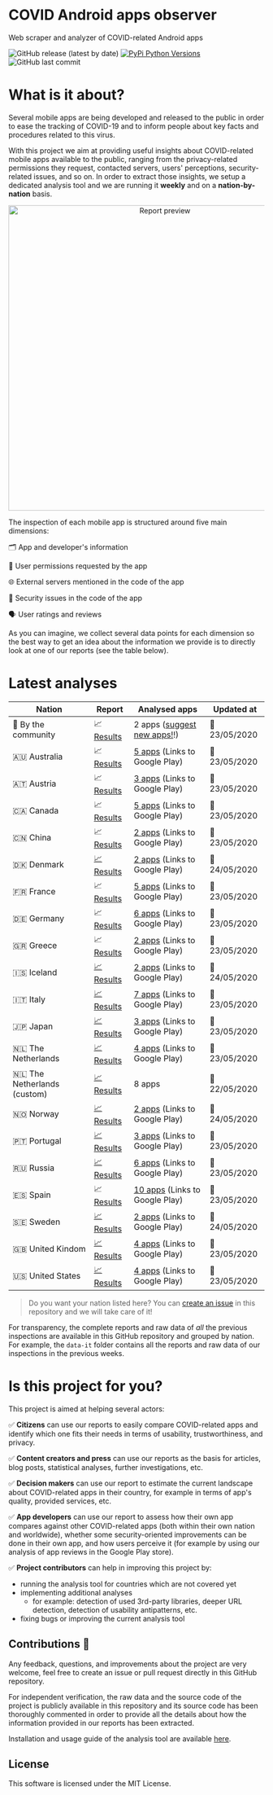 # COVID Android apps observer
Web scraper and analyzer of COVID-related Android apps

![GitHub release (latest by date)](https://img.shields.io/github/v/release/iivanoo/covid-apps-observer)
[![PyPi Python Versions](https://img.shields.io/pypi/pyversions/yt2mp3.svg)](https://pypi.python.org/pypi/yt2mp3/)
![GitHub last commit](https://img.shields.io/github/last-commit/iivanoo/covid-apps-observer)

# What is it about?
Several mobile apps are being developed and released to the public in order to ease the tracking of COVID-19 and to inform people about key facts and procedures related to this virus.   

With this project we aim at providing useful insights about COVID-related mobile apps available to the public, ranging from the privacy-related permissions they request, contacted servers, users' perceptions, security-related issues, and so on. In order to extract those insights, we setup a dedicated analysis tool and we are running it **weekly** and on a **nation-by-nation** basis. 

<p align="center">
<img src="https://media.giphy.com/media/lOxJZCPqVvVTVH5q2d/giphy.gif" alt="Report preview" width="600"/>
</p>

The inspection of each mobile app is structured around five main dimensions:

:card_index_dividers: App and developer's information

:key: User permissions requested by the app

:globe_with_meridians: External servers mentioned in the code of the app

:closed_lock_with_key: Security issues in the code of the app

:speaking_head: User ratings and reviews

As you can imagine, we collect several data points for each dimension so the best way to get an idea about the information we provide is to directly look at one of our reports (see the table below).  

# Latest analyses

| **Nation** | **Report** | **Analysed apps** | **Updated at** | 
|-------------------------|-------------------------|-------------------------|-------------------------|
:rainbow: By the community | :chart_with_upwards_trend: [Results](data/data_community/reports/report_2020_5_23.md) | 2 apps ([suggest new apps!](https://github.com/iivanoo/covid-apps-observer/issues/new)!) | :calendar: 23/05/2020
:australia: Australia | :chart_with_upwards_trend: [Results](data/data_au/reports/report_2020_5_23.md) | [5 apps](https://play.google.com/store/search?q=covid&c=apps&gl=au) (Links to Google Play) | :calendar: 23/05/2020
:austria: Austria | :chart_with_upwards_trend: [Results](data/data_at/reports/report_2020_5_23.md) | [3 apps](https://play.google.com/store/search?q=covid&c=apps&gl=at) (Links to Google Play) | :calendar: 23/05/2020
:canada: Canada | :chart_with_upwards_trend: [Results](data/data_ca/reports/report_2020_5_23.md) | [5 apps](https://play.google.com/store/search?q=covid&c=apps&gl=ca) (Links to Google Play) | :calendar: 23/05/2020
:cn: China | :chart_with_upwards_trend: [Results](data/data_cn/reports/report_2020_5_23.md) | [2 apps](https://play.google.com/store/search?q=covid&c=apps&gl=cn) (Links to Google Play) | :calendar: 23/05/2020
:denmark: Denmark | [:chart_with_upwards_trend: Results](data/data_dk/reports/report_2020_5_24.md) | [2 apps](https://play.google.com/store/search?q=covid&c=apps&gl=dk) (Links to Google Play) | :calendar: 24/05/2020
:fr: France | :chart_with_upwards_trend: [Results](data/data_fr/reports/report_2020_5_23.md) | [5 apps](https://play.google.com/store/search?q=covid&c=apps&gl=fr) (Links to Google Play) | :calendar: 23/05/2020
:de: Germany | :chart_with_upwards_trend: [Results](data/data_de/reports/report_2020_5_23.md) | [6 apps](https://play.google.com/store/search?q=covid&c=apps&gl=de) (Links to Google Play) | :calendar: 23/05/2020
:greece: Greece | :chart_with_upwards_trend: [Results](data/data_gr/reports/report_2020_5_23.md) | [2 apps](https://play.google.com/store/search?q=covid&c=apps&gl=gr) (Links to Google Play) | :calendar: 23/05/2020
:iceland: Iceland | [:chart_with_upwards_trend: Results](data/data_ic/reports/report_2020_5_24.md) | [2 apps](https://play.google.com/store/search?q=covid&c=apps&gl=ic) (Links to Google Play) | :calendar: 24/05/2020
:it: Italy | [:chart_with_upwards_trend: Results](data/data_it/reports/report_2020_5_23.md) | [7 apps](https://play.google.com/store/search?q=covid&c=apps&gl=it) (Links to Google Play) | :calendar: 23/05/2020
:jp: Japan | [:chart_with_upwards_trend: Results](data/data_jp/reports/report_2020_5_23.md) | [3 apps](https://play.google.com/store/search?q=covid&c=apps&gl=jp) (Links to Google Play) | :calendar: 23/05/2020
:netherlands: The Netherlands | [:chart_with_upwards_trend: Results](data/data_nl/reports/report_2020_5_23.md) | [4 apps](https://play.google.com/store/search?q=covid&c=apps&gl=nl) (Links to Google Play) | :calendar: 23/05/2020
:netherlands: The Netherlands (custom) | [:chart_with_upwards_trend: Results](data/data_nl_custom/reports/report_2020_5_22.md) | 8 apps | :calendar: 22/05/2020
:norway: Norway | [:chart_with_upwards_trend: Results](data/data_no/reports/report_2020_5_24.md) | [2 apps](https://play.google.com/store/search?q=covid&c=apps&gl=no) (Links to Google Play) | :calendar: 24/05/2020
:portugal: Portugal | [:chart_with_upwards_trend: Results](data/data_pt/reports/report_2020_5_23.md) | [3 apps](https://play.google.com/store/search?q=covid&c=apps&gl=pt) (Links to Google Play) | :calendar: 23/05/2020
:ru: Russia | [:chart_with_upwards_trend: Results](data/data_ru/reports/report_2020_5_23.md) | [6 apps](https://play.google.com/store/search?q=covid&c=apps&gl=ru) (Links to Google Play) | :calendar: 23/05/2020
:es: Spain | :chart_with_upwards_trend: [Results](data/data_es/reports/report_2020_5_23.md) | [10 apps](https://play.google.com/store/search?q=covid&c=apps&gl=es) (Links to Google Play) | :calendar: 23/05/2020
:sweden: Sweden | [:chart_with_upwards_trend: Results](data/data_se/reports/report_2020_5_24.md) | [2 apps](https://play.google.com/store/search?q=covid&c=apps&gl=se) (Links to Google Play) | :calendar: 24/05/2020
:uk: United Kindom | [:chart_with_upwards_trend: Results](data/data_uk/reports/report_2020_5_23.md) | [4 apps](https://play.google.com/store/search?q=covid&c=apps&gl=uk) (Links to Google Play) | :calendar: 23/05/2020
:us: United States | [:chart_with_upwards_trend: Results](data/data_us/reports/report_2020_5_23.md) | [4 apps](https://play.google.com/store/search?q=covid&c=apps&gl=us) (Links to Google Play) | :calendar: 23/05/2020


> Do you want your nation listed here? You can [create an issue](https://github.com/iivanoo/covid-apps-observer/issues/new) in this repository and we will take care of it!

For transparency, the complete reports and raw data of _all_ the previous inspections are available in this GitHub repository and grouped by nation. For example, the ``data-it`` folder contains all the reports and raw data of our inspections in the previous weeks.

# Is this project for you?

This project is aimed at helping several actors:

:white_check_mark: **Citizens** can use our reports to easily compare COVID-related apps and identify which one fits their needs in terms of usability, trustworthiness, and privacy.

:white_check_mark: **Content creators and press** can use our reports as the basis for articles, blog posts, statistical analyses, further investigations, etc.

:white_check_mark: **Decision makers** can use our report to estimate the current landscape about COVID-related apps in their country, for example in terms of app's quality, provided services, etc.

:white_check_mark: **App developers** can use our report to assess how their own app compares against other COVID-related apps (both within their own nation and worldwide), whether some security-oriented improvements can be done in their own app, and how users perceive it (for example by using our analysis of app reviews in the Google Play store).

:white_check_mark: **Project contributors** can help in improving this project by:
  - running the analysis tool for countries which are not covered yet
  - implementing additional analyses
    * for example: detection of used 3rd-party libraries, deeper URL detection, detection of usability antipatterns, etc.
  - fixing bugs or improving the current analysis tool

## Contributions :rainbow:

Any feedback, questions, and improvements about the project are very welcome, feel free to create an issue or pull request directly in this GitHub repository. 

For independent verification, the raw data and the source code of the project is publicly available in this repository and its source code has been thoroughly commented in order to provide all the details about how the information provided in our reports has been extracted. 

Installation and usage guide of the analysis tool are available [here](code/).

## License

This software is licensed under the MIT License.

